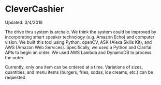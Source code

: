 # CleverCashier

Updated: 3/4/2018

The drive thru system is archaic. We think the system could be improved by
incorporating smart speaker technology (e.g. Amazon Echo) and computer vision.
We built this tool using Python, openCV, ASK (Alexa Skills Kit), and AWS (Amazon
Web Services). Specifically, we used a Python and Clarifai APIs to begin an order.
We used AWS Lambda and DynamoDB to process the order.

Currently, only one item can be ordered at a time. Variations of sizes, quantities,
and menu items (burgers, fries, sodas, ice creams, etc.) can be requested.

